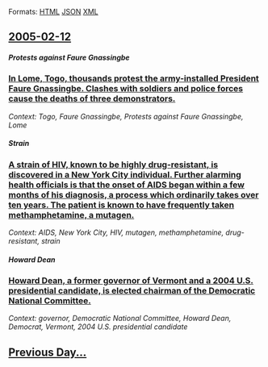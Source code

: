 
Formats: [HTML](2005/02/12/index.html)  [JSON](2005/02/12/index.json)  [XML](2005/02/12/index.xml)  

## [2005-02-12](/news/2005/02/12/index.md)

##### Protests against Faure Gnassingbe
### [In Lome, Togo, thousands protest the army-installed President Faure Gnassingbe. Clashes with soldiers and police forces cause the deaths of three demonstrators. ](/news/2005/02/12/in-lome-togo-thousands-protest-the-army-installed-president-faure-gnassingba-c-clashes-with-soldiers-and-police-forces-cause-the-deaths-of.md)
_Context: Togo, Faure Gnassingbe, Protests against Faure Gnassingbe, Lome_

##### Strain
### [ A strain of HIV, known to be highly drug-resistant, is discovered in a New York City individual. Further alarming health officials is that the onset of AIDS began within a few months of his diagnosis, a process which ordinarily takes over ten years. The patient is known to have frequently taken methamphetamine, a mutagen. ](/news/2005/02/12/a-strain-of-hiv-known-to-be-highly-drug-resistant-is-discovered-in-a-new-york-city-individual-further-alarming-health-officials-is-that.md)
_Context: AIDS, New York City, HIV, mutagen, methamphetamine, drug-resistant, strain_

##### Howard Dean
### [ Howard Dean, a former governor of Vermont and a 2004 U.S. presidential candidate, is elected chairman of the Democratic National Committee. ](/news/2005/02/12/howard-dean-a-former-governor-of-vermont-and-a-2004-u-s-presidential-candidate-is-elected-chairman-of-the-democratic-national-committee.md)
_Context: governor, Democratic National Committee, Howard Dean, Democrat, Vermont, 2004 U.S. presidential candidate_

## [Previous Day...](/news/2005/02/11/index.md)

